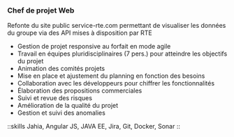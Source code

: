 ### Chef de projet Web

Refonte du site public service-rte.com permettant de visualiser les données du groupe via des API mises à disposition par RTE

- Gestion de projet responsive au forfait en mode agile
- Travail en équipes pluridisciplinaires (7 pers.) pour atteindre les objectifs du projet
- Animation des comités projets
- Mise en place et ajustement du planning en fonction des besoins
- Collaboration avec les développeurs pour chiffrer les fonctionnalités
- Élaboration des propositions commerciales
- Suivi et revue des risques
- Amélioration de la qualité du projet
- Gestion et suivi des anomalies

::skills
Jahia, Angular JS, JAVA EE, Jira, Git, Docker, Sonar
::
